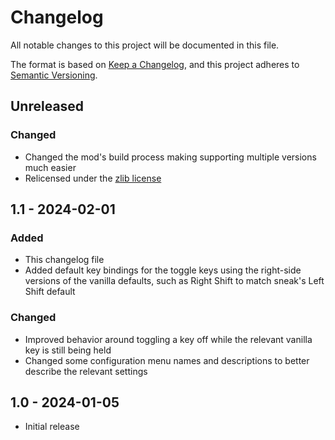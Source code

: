 # Changelog

All notable changes to this project will be documented in this file.

The format is based on [Keep a Changelog](https://keepachangelog.com/en/1.0.0/),
and this project adheres to [Semantic Versioning](https://semver.org/spec/v2.0.0.html).

## Unreleased

### Changed

- Changed the mod's build process making supporting multiple versions much easier
- Relicensed under the [zlib license](LICENSE)

## 1.1 - 2024-02-01

### Added

- This changelog file
- Added default key bindings for the toggle keys using the right-side versions of the vanilla defaults, such as Right Shift to match sneak's Left Shift default

### Changed

- Improved behavior around toggling a key off while the relevant vanilla key is still being held
- Changed some configuration menu names and descriptions to better describe the relevant settings

## 1.0 - 2024-01-05

- Initial release
